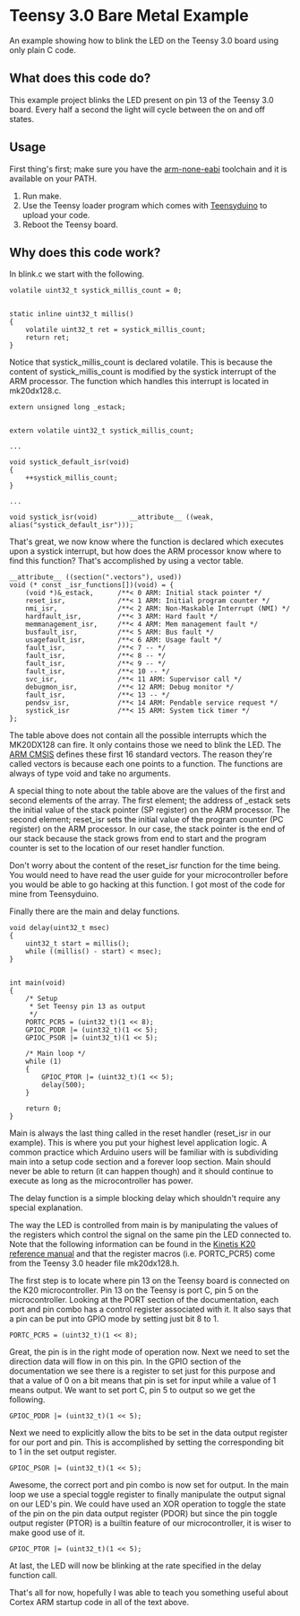 # Teensy 3.0 Bare Metal Example

An example showing how to blink the LED on the Teensy 3.0 board using only
plain C code.

## What does this code do?

This example project blinks the LED present on pin 13 of the Teensy 3.0 board.
Every half a second the light will cycle between the on and off states.

## Usage

First thing's first; make sure you have the
[arm-none-eabi](https://launchpad.net/gcc-arm-embedded) toolchain and it is
available on your PATH.

1. Run make.
2. Use the Teensy loader program which comes with
[Teensyduino](http://www.pjrc.com/teensy/td_download.html) to upload your code.
3. Reboot the Teensy board.

## Why does this code work?

In blink.c we start with the following.

```
volatile uint32_t systick_millis_count = 0;


static inline uint32_t millis()
{
    volatile uint32_t ret = systick_millis_count;
    return ret;
}
```

Notice that systick_millis_count is declared volatile. This is because the
content of systick_millis_count is modified by the systick interrupt of the
ARM processor. The function which handles this interrupt is located in
mk20dx128.c.

```
extern unsigned long _estack;


extern volatile uint32_t systick_millis_count;

...

void systick_default_isr(void)
{
    ++systick_millis_count;
}

...

void systick_isr(void)        __attribute__ ((weak, alias("systick_default_isr")));
```

That's great, we now know where the function is declared which executes upon a
systick interrupt, but how does the ARM processor know where to find this
function? That's accomplished by using a vector table.

```
__attribute__ ((section(".vectors"), used))
void (* const _isr_functions[])(void) = {
    (void *)&_estack,      /**< 0 ARM: Initial stack pointer */
    reset_isr,             /**< 1 ARM: Initial program counter */
    nmi_isr,               /**< 2 ARM: Non-Maskable Interrupt (NMI) */
    hardfault_isr,         /**< 3 ARM: Hard fault */
    memmanagement_isr,     /**< 4 ARM: Mem management fault */
    busfault_isr,          /**< 5 ARM: Bus fault */
    usagefault_isr,        /**< 6 ARM: Usage fault */
    fault_isr,             /**< 7 -- */
    fault_isr,             /**< 8 -- */
    fault_isr,             /**< 9 -- */
    fault_isr,             /**< 10 -- */
    svc_isr,               /**< 11 ARM: Supervisor call */
    debugmon_isr,          /**< 12 ARM: Debug monitor */
    fault_isr,             /**< 13 -- */
    pendsv_isr,            /**< 14 ARM: Pendable service request */
    systick_isr            /**< 15 ARM: System tick timer */
};
```

The table above does not contain all the possible interrupts which the
MK20DX128 can fire. It only contains those we need to blink the LED. The
[ARM CMSIS](http://www.arm.com/products/processors/cortex-m/cortex-microcontroller-software-interface-standard.php)
defines these first 16 standard vectors. The reason they're called vectors is
because each one points to a function. The functions are always of type void
and take no arguments.

A special thing to note about the table above are the values of the first and
second elements of the array. The first element; the address of _estack sets
the initial value of the stack pointer (SP register) on the ARM processor.
The second element; reset_isr sets the initial value of the program counter
(PC register) on the ARM processor. In our case, the stack pointer is the end
of our stack because the stack grows from end to start and the program counter
is set to the location of our reset handler function.

Don't worry about the content of the reset_isr function for the time being.
You would need to have read the user guide for your microcontroller before you
would be able to go hacking at this function. I got most of the code for mine
from Teensyduino.

Finally there are the main and delay functions.

```
void delay(uint32_t msec)
{
    uint32_t start = millis();
    while ((millis() - start) < msec);
}


int main(void)
{
    /* Setup
     * Set Teensy pin 13 as output
     */
    PORTC_PCR5 = (uint32_t)(1 << 8);
    GPIOC_PDDR |= (uint32_t)(1 << 5);
    GPIOC_PSOR |= (uint32_t)(1 << 5);
    
    /* Main loop */
    while (1)
    {
        GPIOC_PTOR |= (uint32_t)(1 << 5);
        delay(500);
    }
    
    return 0;
}
```

Main is always the last thing called in the reset handler (reset_isr in our
example). This is where you put your highest level application logic. A common
practice which Arduino users will be familiar with is subdividing main into
a setup code section and a forever loop section. Main should never be able to
return (it can happen though) and it should continue to execute as long as the
microcontroller has power.

The delay function is a simple blocking delay which shouldn't require any
special explanation.

The way the LED is controlled from main is by manipulating the values of the
registers which control the signal on the same pin the LED connected to. Note
that the following information can be found in the
[Kinetis K20 reference manual](http://cache.freescale.com/files/32bit/doc/ref_manual/K20P64M50SF0RM.pdf?fpsp=1&WT_TYPE=Reference%20Manuals&WT_VENDOR=FREESCALE&WT_FILE_FORMAT=pdf&WT_ASSET=Documentation)
and that the register macros (i.e. PORTC_PCR5) come from the Teensy 3.0 header
file mk20dx128.h.

The first step is to locate where pin 13 on the Teensy board is connected on
the K20 microcontroller. Pin 13 on the Teensy is port C, pin 5 on the
microcontroller. Looking at the PORT section of the documentation, each port
and pin combo has a control register associated with it. It also says that a
pin can be put into GPIO mode by setting just bit 8 to 1.

```
PORTC_PCR5 = (uint32_t)(1 << 8);
```

Great, the pin is in the right mode of operation now. Next we need to set the
direction data will flow in on this pin. In the GPIO section of the
documentation we see there is a register to set just for this purpose and that
a value of 0 on a bit means that pin is set for input while a value of 1 means
output. We want to set port C, pin 5 to output so we get the following.

```
GPIOC_PDDR |= (uint32_t)(1 << 5);
```

Next we need to explicitly allow the bits to be set in the data output register
for our port and pin. This is accomplished by setting the corresponding bit
to 1 in the set output register.

```
GPIOC_PSOR |= (uint32_t)(1 << 5);
```

Awesome, the correct port and pin combo is now set for output. In the main loop
we use a special toggle register to finally manipulate the output signal on
our LED's pin. We could have used an XOR operation to toggle the state of the
pin on the pin data output register (PDOR) but since the pin toggle output
register (PTOR) is a builtin feature of our microcontroller, it is wiser to
make good use of it.

```
GPIOC_PTOR |= (uint32_t)(1 << 5);
```

At last, the LED will now be blinking at the rate specified in the delay
function call.

That's all for now, hopefully I was able to teach you something useful about
Cortex ARM startup code in all of the text above.
